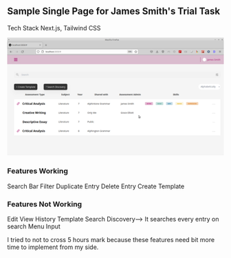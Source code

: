 ## Sample Single Page for James Smith's Trial Task

Tech Stack
Next.js, Tailwind CSS

![Screenshot](./sampleApplicaiton.png)

### Features Working

Search Bar
Filter
Duplicate Entry
Delete Entry
Create Template

### Features Not Working

Edit
View History Template
Search Discovery--> It searches every entry on search Menu Input

I tried to not to cross 5 hours mark because these features need bit more time to implement from my side.

